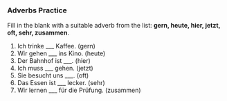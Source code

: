 ### Adverbs Practice

Fill in the blank with a suitable adverb from the list: **gern, heute, hier, jetzt, oft, sehr, zusammen**.

1. Ich trinke \_\_\_ Kaffee. (gern)
2. Wir gehen \_\_\_ ins Kino. (heute)
3. Der Bahnhof ist \_\_\_. (hier)
4. Ich muss \_\_\_ gehen. (jetzt)
5. Sie besucht uns \_\_\_. (oft)
6. Das Essen ist \_\_\_ lecker. (sehr)
7. Wir lernen \_\_\_ für die Prüfung. (zusammen)
